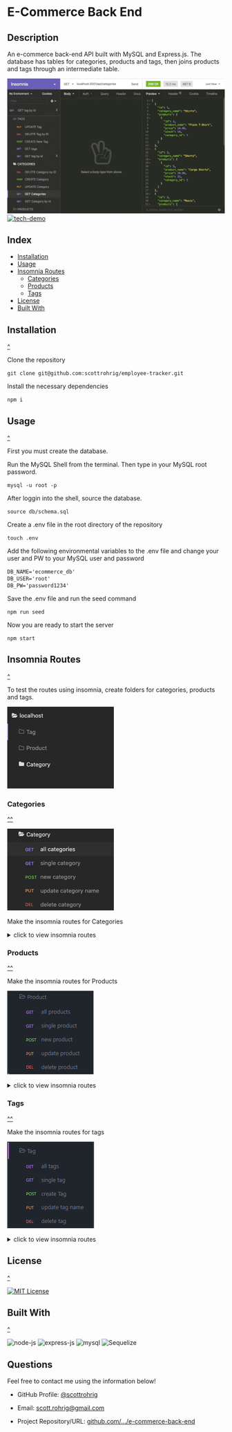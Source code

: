 # E-Commerce Back End

## Description
An e-commerce back-end API built with MySQL and Express.js. The database has tables for categories, products and tags, then joins products and tags through an intermediate table.

[![preview](./assets/challenge-demo.gif)]()
[![tech-demo](./assets/tech-demo.gif)]()

## Index

- [Installation](#installation)
- [Usage](#usage)
- [Insomnia Routes](#insomnia-routes)
    - [Categories](#categories)
    - [Products](#products)
    - [Tags](#tags)
- [License](#license)
- [Built With](#built-with)

## Installation
[^](#index)

Clone the repository

    git clone git@github.com:scottrohrig/employee-tracker.git

Install the necessary dependencies

    npm i

## Usage
[^](#index)

First you must create the database.

Run the MySQL Shell from the terminal. Then type in your MySQL root password.

    mysql -u root -p

After loggin into the shell, source the database.

    source db/schema.sql

Create a .env file in the root directory of the repository

    touch .env

Add the following environmental variables to the .env file and change your user and PW to your MySQL user and password

    DB_NAME='ecommerce_db'
    DB_USER='root'
    DB_PW='password1234'

Save the .env file and run the seed command

    npm run seed

Now you are ready to start the server

    npm start

## Insomnia Routes
[^](#index)

To test the routes using insomnia, create folders for categories, products and tags.

![route-folders](./assets/route-folders.png)

### Categories
[^^](#insomnia-routes)

![categories](./assets/category-routes.png)

Make the insomnia routes for Categories

<details>

<summary>click to view insomnia routes</summary>

GET route for all categores

    localhost:3001/api/categories

GET route for category by id

    localhost:3001/api/categories/:id

POST route to create a new category

    localhost:3001/api/categories

Then add the body

      {
          "category_name": "pants"
      }

PUT route to update a category name

    localhost:3001/api/categories/:id

Then add the body

      {
          "category_name": "leggings"
      }

DELETE route to remove category by id

    localhost:3001/api/categories/:id

</details>

### Products
[^^](#insomnia-routes)

Make the insomnia routes for Products

![categories](./assets/product-routes.png)

<details>

<summary>click to view insomnia routes</summary>

GET route for all products

    localhost:3001/api/products

GET route for product by id

    localhost:3001/api/products/:id

POST route to create a new product

    localhost:3001/api/products

Then add the body of the new product

    {
        "product_name": "dockers",
        "price": 24,
        "stock": 8,
        "tagIds": [3,4,5,6,7],
        "category_id": 7
    }

PUT route to update a products tags

    localhost:3001/api/products/:id

Then add the body with the updated tag ids

    {
        "tagIds": [ 3,4,5,6,7 ]
    }

DELETE route to remove product by id

    localhost:3001/api/products/:id

</details>

### Tags
[^^](#insomnia-routes)

Make the insomnia routes for tags

![categories](./assets/tag-routes.png)

<details>

<summary>click to view insomnia routes</summary>

GET route for all tags

    localhost:3001/api/tags

GET route for tag by id

    localhost:3001/api/tags/:id

POST route to create a new tag

    localhost:3001/api/tags

Then add the body of the new tag

    {
        "tag_name": "chartreuse"
    }

PUT route to update a tag name

    localhost:3001/api/tags/:id

Then add the body with the updated tag ids

    {
        "tag_name": "teal"
    }

DELETE route to remove tag by id

    localhost:3001/api/tags/:id

</details>

## License
[^](#index)

[![MIT License](https://img.shields.io/badge/License-MIT-orange)](https://choosealicense.com/licenses/mit)

## Built With
[^](#index)

![node-js](https://img.shields.io/badge/-Node.js-3c873a?logo=node.js&logoColor=white&logoWidth=30)
![express-js](https://img.shields.io/badge/-Express.js-000?logo=express&logoColor=white&logoWidth=30)
![mysql](https://img.shields.io/badge/-MySQL-4479A1?logo=mysql&logoColor=white&logoWidth=30)
![Sequelize](https://img.shields.io/badge/-Sequelize-52B0E7?logo=sequelize&logoColor=white&logoWidth=30)

## Questions

Feel free to contact me using the information below!

- GitHub Profile: [@scottrohrig](https://github.com/scottrohrig)

- Email: scott.rohrig@gmail.com

- Project Repository/URL: [github.com/.../e-commerce-back-end](https://github.com/scottrohrig/e-commerce-back-end)
